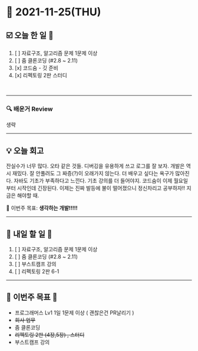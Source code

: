 # 📆 2021-11-25(THU)
## ☑️ 오늘 한 일 📑
1. [ ] 자료구조, 알고리즘 문제 1문제 이상  
2. [ ] 줌 클론코딩 (#2.8 ~ 2.11)
3. [x] 코드숨 - 깃 준비
4. [x] 리펙토링 2판 스터디

<br>

***

### 🔍️ 배운거 Review

생략

***
## 💡  오늘  회고 

잔실수가 너무 많다. 오타 같은 것들. 디버깅을 유용하게 쓰고 로그를 잘 보자. 개발은 역시 재밌다. 잘 안풀려도 그 짜증(?)이 오래가지 않는다. 
더 배우고 싶다는 욕구가 많아진다. 자바도 기초가 부족하다고 느낀다. 기초 강의를 더 들어야지. 코드숨이 이제 월요일부터 시작인데 긴장된다. 
이제는 진짜 발등에 불이 떨어졌으니 정신차리고 공부하자!! 지금은 해야할 때. 

🎯 이번주 목표: **생각하는 개발!!!!!** 

***

## 🎯 내일 할 일 🎯
1. [ ] 자료구조, 알고리즘 문제 1문제 이상  
2. [ ] 줌 클론코딩 (#2.8 ~ 2.11)
3. [ ] 부스트캠프 강의 
4. [ ] 리펙토링 2판 6-1

***

## 🏁 이번주 목표 🏁   
- 프로그래머스 Lv1 1일 1문제 이상 ( 괜찮은건 PR날리기 )
- ~~회사 업무~~
- 줌 클론코딩
- ~~리펙토링 2판 (4장,5장) , 스터디~~
- 부스트캠프 강의 



